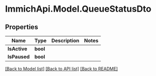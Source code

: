 # ImmichApi.Model.QueueStatusDto

## Properties

Name | Type | Description | Notes
------------ | ------------- | ------------- | -------------
**IsActive** | **bool** |  | 
**IsPaused** | **bool** |  | 

[[Back to Model list]](../README.md#documentation-for-models) [[Back to API list]](../README.md#documentation-for-api-endpoints) [[Back to README]](../README.md)

